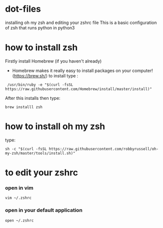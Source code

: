 # dot-files
installing oh my zsh and editing your zshrc file
This is a basic configuration of zsh that runs python in python3 

# how to install zsh
Firstly install Homebrew (if you haven't already)
  - Homebrew makes it really easy to install packages on your computer! (https://brew.sh/)
to install type :
```
 /usr/bin/ruby -e "$(curl -fsSL https://raw.githubusercontent.com/Homebrew/install/master/install)"
```
After this installs then type:
```
brew installl zsh
```
# how to install oh my zsh
type:
```
sh -c "$(curl -fsSL https://raw.githubusercontent.com/robbyrussell/oh-my-zsh/master/tools/install.sh)"
```

# to edit your zshrc

### open in vim
```
vim ~/.zshrc
```
### open in your default application

```
open ~/.zshrc
```
